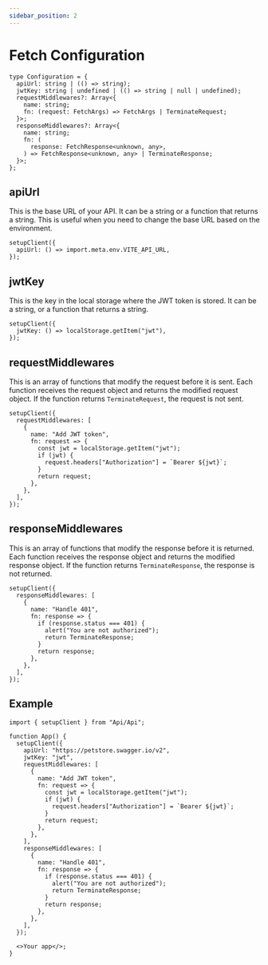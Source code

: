 ```yaml
---
sidebar_position: 2
---
```


# Fetch Configuration

```tsx
type Configuration = {
  apiUrl: string | (() => string);
  jwtKey: string | undefined | (() => string | null | undefined);
  requestMiddlewares?: Array<{
    name: string;
    fn: (request: FetchArgs) => FetchArgs | TerminateRequest;
  }>;
  responseMiddlewares?: Array<{
    name: string;
    fn: (
      response: FetchResponse<unknown, any>,
    ) => FetchResponse<unknown, any> | TerminateResponse;
  }>;
};
```

## apiUrl

This is the base URL of your API. It can be a string or a function that returns a string. This is useful when you need to change the base URL based on the environment.

```tsx
setupClient({
  apiUrl: () => import.meta.env.VITE_API_URL,
});
```

## jwtKey

This is the key in the local storage where the JWT token is stored. It can be a string, or a function that returns a string.

```tsx
setupClient({
  jwtKey: () => localStorage.getItem("jwt"),
});
```

## requestMiddlewares

This is an array of functions that modify the request before it is sent. Each function receives the request object and returns the modified request object. If the function returns `TerminateRequest`, the request is not sent.

```tsx
setupClient({
  requestMiddlewares: [
    {
      name: "Add JWT token",
      fn: request => {
        const jwt = localStorage.getItem("jwt");
        if (jwt) {
          request.headers["Authorization"] = `Bearer ${jwt}`;
        }
        return request;
      },
    },
  ],
});
```

## responseMiddlewares

This is an array of functions that modify the response before it is returned. Each function receives the response object and returns the modified response object. If the function returns `TerminateResponse`, the response is not returned.

```tsx
setupClient({
  responseMiddlewares: [
    {
      name: "Handle 401",
      fn: response => {
        if (response.status === 401) {
          alert("You are not authorized");
          return TerminateResponse;
        }
        return response;
      },
    },
  ],
});
```

## Example

```tsx
import { setupClient } from "Api/Api";

function App() {
  setupClient({
    apiUrl: "https://petstore.swagger.io/v2",
    jwtKey: "jwt",
    requestMiddlewares: [
      {
        name: "Add JWT token",
        fn: request => {
          const jwt = localStorage.getItem("jwt");
          if (jwt) {
            request.headers["Authorization"] = `Bearer ${jwt}`;
          }
          return request;
        },
      },
    ],
    responseMiddlewares: [
      {
        name: "Handle 401",
        fn: response => {
          if (response.status === 401) {
            alert("You are not authorized");
            return TerminateResponse;
          }
          return response;
        },
      },
    ],
  });

  <>Your app</>;
}
```
